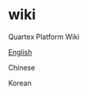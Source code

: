 # wiki
Quartex Platform Wiki

[English](https://github.com/quartexproject/wiki/wiki)

Chinese

Korean
